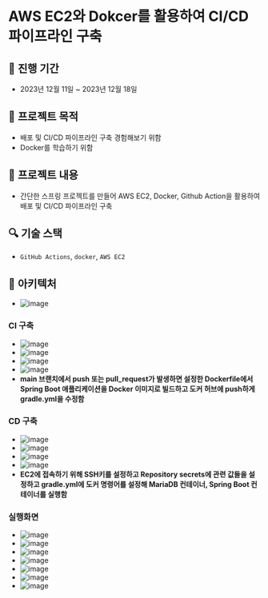 # AWS EC2와 Dokcer를 활용하여 CI/CD 파이프라인 구축

## :calendar: 진행 기간
- 2023년 12월 11일 ~ 2023년 12월 18일

## :page_facing_up: 프로젝트 목적
- 배포 및 CI/CD 파이프라인 구축 경험해보기 위함
- Docker를 학습하기 위함

## :page_facing_up: 프로젝트 내용
- 간단한 스프링 프로젝트를 만들어 AWS EC2, Docker, Github Action을 활용하여 배포 및 CI/CD 파이프라인 구축

## :mag: 기술 스택
- `GitHub Actions`, `docker`, `AWS EC2`

## :pushpin: 아키텍처
- ![image](https://github.com/mkyoung24/CI-CD/assets/103173521/15032920-234d-4d6c-832c-0074860c7959)

### CI 구축
- ![image](https://github.com/mkyoung24/CI-CD/assets/103173521/2d915d35-ff47-4621-a121-0fcab29067f6)
- ![image](https://github.com/mkyoung24/CI-CD/assets/103173521/00b02a43-fd9e-4fac-ab0f-13e4030f3117)
- ![image](https://github.com/mkyoung24/CI-CD/assets/103173521/0a7a0409-1e23-47d0-9486-7bbbe9f5efb2)
- ![image](https://github.com/mkyoung24/CI-CD/assets/103173521/c186ab91-ec6c-44ee-b3d7-1718e64b933f)
- **main 브랜치에서 push 또는 pull_request가 발생하면 설정한 Dockerfile에서 Spring Boot 애플리케이션을 Docker 이미지로 빌드하고 도커 허브에 push하게 gradle.yml을 수정함**

### CD 구축
- ![image](https://github.com/mkyoung24/CI-CD/assets/103173521/0c9bbb2c-a1c1-4a7f-b5cb-99764c35c4f5)
- ![image](https://github.com/mkyoung24/CI-CD/assets/103173521/a1db9237-c3ef-4bd7-a855-58ac4f379eff)
- ![image](https://github.com/mkyoung24/CI-CD/assets/103173521/9e9d1c91-262e-4a8b-b6fe-f95bba38c217)
- ![image](https://github.com/mkyoung24/CI-CD/assets/103173521/be60e532-9d11-4c71-a523-a968b6159b38)
- **EC2에 접속하기 위해 SSH키를 설정하고 Repository secrets에 관련 값들을 설정하고 gradle.yml에 도커 명령어를 설정해 MariaDB 컨테이너, Spring Boot 컨테이너를 실행함**

### 실행화면
- ![image](https://github.com/mkyoung24/CI-CD/assets/103173521/afa05d4c-7894-488d-accd-5a0916de62ab)
- ![image](https://github.com/mkyoung24/CI-CD/assets/103173521/34a5f0ab-d9d8-4a3e-a9b5-f5df95ca54fb)
- ![image](https://github.com/mkyoung24/CI-CD/assets/103173521/4936f643-7142-4807-bdb0-146c1ece54ee)
- ![image](https://github.com/mkyoung24/CI-CD/assets/103173521/c5b69fa5-796e-4493-84af-ca9b05ede61c)
- ![image](https://github.com/mkyoung24/CI-CD/assets/103173521/1d706723-b9bd-4a29-9e3e-843c26473eba)
- ![image](https://github.com/mkyoung24/CI-CD/assets/103173521/b964c5e7-9311-4172-a56b-d5705f5d9972)
- ![image](https://github.com/mkyoung24/CI-CD/assets/103173521/950ae535-40bf-48bb-93c0-4bde74c307f0)
